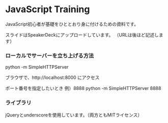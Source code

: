# JavaScript Training

JavaScript初心者が基礎をひととおり身に付けるための資料です。

スライドはSpeakerDeckにアップロードしています。
（URLは後ほど記述します）



### ローカルでサーバーを立ち上げる方法

python -m SimpleHTTPServer

ブラウザで、http://localhost:8000 にアクセス

ポート番号を指定したいとき
例）8888
python -m SimpleHTTPServer 8888



### ライブラリ
jQueryとunderscoreを使用しています。（両方ともMITライセンス）
